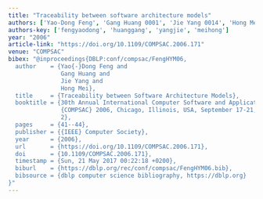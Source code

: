 ```yaml
---
title: "Traceability between software architecture models"
authors: ['Yao-Dong Feng', 'Gang Huang 0001', 'Jie Yang 0014', 'Hong Mei']
authors-key: ['fengyaodong', 'huanggang', 'yangjie', 'meihong']
year: "2006"
article-link: "https://doi.org/10.1109/COMPSAC.2006.171"
venue: "COMPSAC"
bibex: "@inproceedings{DBLP:conf/compsac/FengHYM06,
  author    = {Yao{-}Dong Feng and
               Gang Huang and
               Jie Yang and
               Hong Mei},
  title     = {Traceability between Software Architecture Models},
  booktitle = {30th Annual International Computer Software and Applications Conference,
               {COMPSAC} 2006, Chicago, Illinois, USA, September 17-21, 2006. Volume
               2},
  pages     = {41--44},
  publisher = {{IEEE} Computer Society},
  year      = {2006},
  url       = {https://doi.org/10.1109/COMPSAC.2006.171},
  doi       = {10.1109/COMPSAC.2006.171},
  timestamp = {Sun, 21 May 2017 00:22:18 +0200},
  biburl    = {https://dblp.org/rec/conf/compsac/FengHYM06.bib},
  bibsource = {dblp computer science bibliography, https://dblp.org}
}"
---
```


